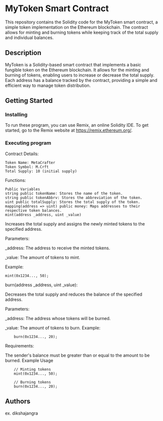 
# MyToken Smart Contract


This repository contains the Solidity code for the MyToken smart contract, a simple token implementation on the Ethereum blockchain. The contract allows for minting and burning tokens while keeping track of the total supply and individual balances.


## Description

MyToken is a Solidity-based smart contract that implements a basic fungible token on the Ethereum blockchain. It allows for the minting and burning of tokens, enabling users to increase or decrease the total supply. Each address has a balance tracked by the contract, providing a simple and efficient way to manage token distribution.

## Getting Started

### Installing

To run these program, you can use Remix, an online Solidity IDE. To get started, go to the Remix website at https://remix.ethereum.org/.


### Executing program

Contract Details:

	Token Name: MetaCrafter
	Token Symbol: M.Crft
	Total Supply: 10 (initial supply)
Functions:


	Public Variables
	string public tokenName: Stores the name of the token.
	string public tokenAbbrv: Stores the abbreviation of the token.
	uint public totalSupply: Stores the total supply of the token.
	mapping(address => uint) public money: Maps addresses to their respective token balances.
	mint(address _address, uint _value)
Increases the total supply and assigns the newly minted tokens to the specified address.

Parameters:


_address: The address to receive the minted tokens.


_value: The amount of tokens to mint.


Example:

	mint(0x1234..., 50);
 burn(address _address, uint _value):

Decreases the total supply and reduces the balance of the specified address.

Parameters:

_address: The address whose tokens will be burned.

_value: The amount of tokens to burn.
Example:


        burn(0x1234..., 20);
Requirements:

The sender's balance must be greater than or equal to the amount to be burned.
Example Usage

        // Minting tokens
        mint(0x1234..., 50);
        
        // Burning tokens
        burn(0x1234..., 20);

## Authors

ex. dikshajangra 


 
